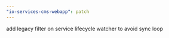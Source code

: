 ```yaml
---
"io-services-cms-webapp": patch
---
```


add legacy filter on service lifecycle watcher to avoid sync loop
